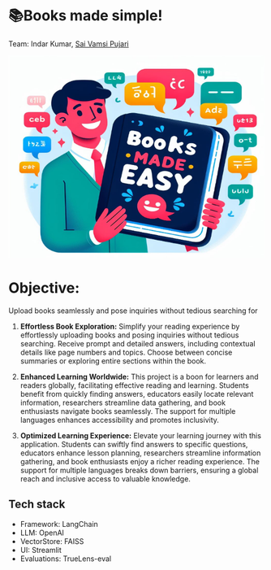 # 📚Books made simple!

Team:  Indar Kumar, [Sai Vamsi Pujari](https://github.com/svamsip)

![booksmadeeasy](./imgs/booksmadeeasy.png)

# Objective: 
Upload books seamlessly and pose inquiries without tedious searching for
1. **Effortless Book Exploration:**
   Simplify your reading experience by effortlessly uploading books and posing inquiries without tedious searching. Receive prompt and detailed answers, including contextual details like page numbers and topics. Choose between concise summaries or exploring entire sections within the book.

2. **Enhanced Learning Worldwide:**
   This project is a boon for learners and readers globally, facilitating effective reading and learning. Students benefit from quickly finding answers, educators easily locate relevant information, researchers streamline data gathering, and book enthusiasts navigate books seamlessly. The support for multiple languages enhances accessibility and promotes inclusivity.

3. **Optimized Learning Experience:**
   Elevate your learning journey with this application. Students can swiftly find answers to specific questions, educators enhance lesson planning, researchers streamline information gathering, and book enthusiasts enjoy a richer reading experience. The support for multiple languages breaks down barriers, ensuring a global reach and inclusive access to valuable knowledge.

## Tech stack

 - Framework: LangChain
 - LLM: OpenAI
 - VectorStore: FAISS
 - UI: Streamlit
 - Evaluations: TrueLens-eval



